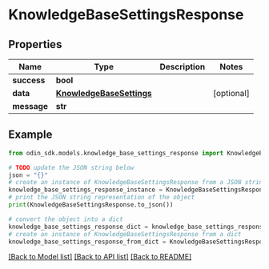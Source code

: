 # KnowledgeBaseSettingsResponse


## Properties

Name | Type | Description | Notes
------------ | ------------- | ------------- | -------------
**success** | **bool** |  | 
**data** | [**KnowledgeBaseSettings**](KnowledgeBaseSettings.md) |  | [optional] 
**message** | **str** |  | 

## Example

```python
from odin_sdk.models.knowledge_base_settings_response import KnowledgeBaseSettingsResponse

# TODO update the JSON string below
json = "{}"
# create an instance of KnowledgeBaseSettingsResponse from a JSON string
knowledge_base_settings_response_instance = KnowledgeBaseSettingsResponse.from_json(json)
# print the JSON string representation of the object
print(KnowledgeBaseSettingsResponse.to_json())

# convert the object into a dict
knowledge_base_settings_response_dict = knowledge_base_settings_response_instance.to_dict()
# create an instance of KnowledgeBaseSettingsResponse from a dict
knowledge_base_settings_response_from_dict = KnowledgeBaseSettingsResponse.from_dict(knowledge_base_settings_response_dict)
```
[[Back to Model list]](../README.md#documentation-for-models) [[Back to API list]](../README.md#documentation-for-api-endpoints) [[Back to README]](../README.md)


